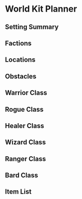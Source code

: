 # World Kit Planner

## Setting Summary


## Factions


## Locations


## Obstacles


## Warrior Class


## Rogue Class


## Healer Class


## Wizard Class


## Ranger Class


## Bard Class


## Item List

